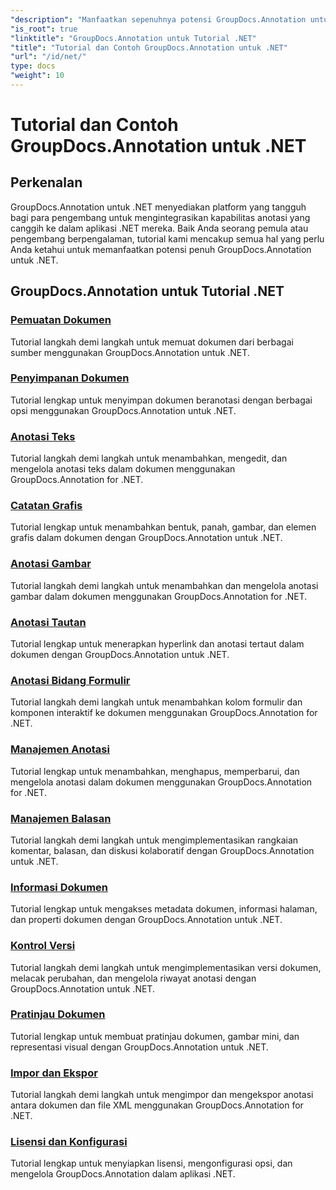 ```yaml
---
"description": "Manfaatkan sepenuhnya potensi GroupDocs.Annotation untuk .NET dengan tutorial kami. Integrasikan dengan lancar, tingkatkan kolaborasi, dan sederhanakan alur kerja."
"is_root": true
"linktitle": "GroupDocs.Annotation untuk Tutorial .NET"
"title": "Tutorial dan Contoh GroupDocs.Annotation untuk .NET"
"url": "/id/net/"
type: docs
"weight": 10
---
```


# Tutorial dan Contoh GroupDocs.Annotation untuk .NET

## Perkenalan

GroupDocs.Annotation untuk .NET menyediakan platform yang tangguh bagi para pengembang untuk mengintegrasikan kapabilitas anotasi yang canggih ke dalam aplikasi .NET mereka. Baik Anda seorang pemula atau pengembang berpengalaman, tutorial kami mencakup semua hal yang perlu Anda ketahui untuk memanfaatkan potensi penuh GroupDocs.Annotation untuk .NET.

## GroupDocs.Annotation untuk Tutorial .NET
### [Pemuatan Dokumen](./document-loading)
Tutorial langkah demi langkah untuk memuat dokumen dari berbagai sumber menggunakan GroupDocs.Annotation untuk .NET.

### [Penyimpanan Dokumen](./document-saving)
Tutorial lengkap untuk menyimpan dokumen beranotasi dengan berbagai opsi menggunakan GroupDocs.Annotation untuk .NET.

### [Anotasi Teks](./text-annotations)
Tutorial langkah demi langkah untuk menambahkan, mengedit, dan mengelola anotasi teks dalam dokumen menggunakan GroupDocs.Annotation for .NET.

### [Catatan Grafis](./graphical-annotations)
Tutorial lengkap untuk menambahkan bentuk, panah, gambar, dan elemen grafis dalam dokumen dengan GroupDocs.Annotation untuk .NET.

### [Anotasi Gambar](./image-annotations)
Tutorial langkah demi langkah untuk menambahkan dan mengelola anotasi gambar dalam dokumen menggunakan GroupDocs.Annotation for .NET.

### [Anotasi Tautan](./link-annotations)
Tutorial lengkap untuk menerapkan hyperlink dan anotasi tertaut dalam dokumen dengan GroupDocs.Annotation untuk .NET.

### [Anotasi Bidang Formulir](./form-field-annotations)
Tutorial langkah demi langkah untuk menambahkan kolom formulir dan komponen interaktif ke dokumen menggunakan GroupDocs.Annotation for .NET.

### [Manajemen Anotasi](./annotation-management)
Tutorial lengkap untuk menambahkan, menghapus, memperbarui, dan mengelola anotasi dalam dokumen menggunakan GroupDocs.Annotation for .NET.

### [Manajemen Balasan](./reply-management)
Tutorial langkah demi langkah untuk mengimplementasikan rangkaian komentar, balasan, dan diskusi kolaboratif dengan GroupDocs.Annotation untuk .NET.

### [Informasi Dokumen](./document-information)
Tutorial lengkap untuk mengakses metadata dokumen, informasi halaman, dan properti dokumen dengan GroupDocs.Annotation untuk .NET.

### [Kontrol Versi](./version-control)
Tutorial langkah demi langkah untuk mengimplementasikan versi dokumen, melacak perubahan, dan mengelola riwayat anotasi dengan GroupDocs.Annotation untuk .NET.

### [Pratinjau Dokumen](./document-preview)
Tutorial lengkap untuk membuat pratinjau dokumen, gambar mini, dan representasi visual dengan GroupDocs.Annotation untuk .NET.

### [Impor dan Ekspor](./import-and-export)
Tutorial langkah demi langkah untuk mengimpor dan mengekspor anotasi antara dokumen dan file XML menggunakan GroupDocs.Annotation for .NET.

### [Lisensi dan Konfigurasi](./licensing-and-configuration)
Tutorial lengkap untuk menyiapkan lisensi, mengonfigurasi opsi, dan mengelola GroupDocs.Annotation dalam aplikasi .NET.